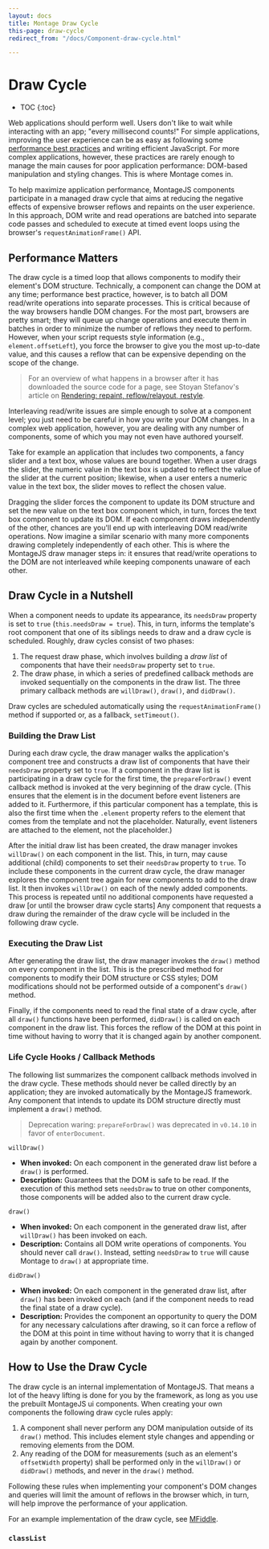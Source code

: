 ```yaml
---
layout: docs
title: Montage Draw Cycle
this-page: draw-cycle
redirect_from: "/docs/Component-draw-cycle.html"

---
```



Draw Cycle
===


* TOC
{:toc}

Web applications should perform well. Users don't like to wait while interacting with an app; "every millisecond counts!" For simple applications, improving the user experience can be as easy as following some [performance best practices](https://developers.google.com/speed/docs/best-practices/rules_intro) and writing efficient JavaScript. For more complex applications, however, these practices are rarely enough to manage the main causes for poor application performance: DOM-based manipulation and styling changes. This is where Montage comes in.

To help maximize application performance, MontageJS components participate in a managed draw cycle that aims at reducing the negative effects of expensive browser reflows and repaints on the user experience. In this approach, DOM write and read operations are batched into separate code passes and scheduled to execute at timed event loops using the browser's `requestAnimationFrame()` API.


## Performance Matters

The draw cycle is a timed loop that allows components to modify their element's DOM structure. Technically, a component can change the DOM at any time; performance best practice, however, is to batch all DOM read/write operations into separate processes. This is critical because of the way browsers handle DOM changes. For the most part, browsers are pretty smart; they will queue up change operations and execute them in batches in order to minimize the number of reflows they need to perform. However, when your script requests style information (e.g., `element.offsetLeft`), you force the browser to give you the most up-to-date value, and this causes a reflow that can be expensive depending on the scope of the change.

> For an overview of what happens in a browser after it has downloaded the source code for a page, see Stoyan Stefanov's article on [Rendering: repaint, reflow/relayout, restyle](http://www.phpied.com/rendering-repaint-reflowrelayout-restyle/).

Interleaving read/write issues are simple enough to solve at a component level; you just need to be careful in how you write your DOM changes. In a complex web application, however, you are dealing with any number of components, some of which you may not even have authored yourself.

Take for example an application that includes two components, a fancy slider and a text box, whose values are bound together. When a user drags the slider, the numeric value in the text box is updated to reflect the value of the slider at the current position; likewise, when a user enters a numeric value in the text box, the slider moves to reflect the chosen value.

Dragging the slider forces the component to update its DOM structure and set the new value on the text box component which, in turn, forces the text box component to update its DOM. If each component draws independently of the other, chances are you'll end up with interleaving DOM read/write operations. Now imagine a similar scenario with many more components drawing completely independently of each other. This is where the MontageJS draw manager steps in: it ensures that read/write operations to the DOM are not interleaved while keeping components unaware of each other.


## Draw Cycle in a Nutshell

When a component needs to update its appearance, its `needsDraw` property is set to `true` (`this.needsDraw = true`). This, in turn, informs the template's root component that one of its siblings needs to draw and a draw cycle is scheduled. Roughly, draw cycles consist of two phases:

1. The request draw phase, which involves building a _draw list_ of components that have their `needsDraw` property set to `true`.
2. The draw phase, in which a series of predefined callback methods are invoked sequentially on the components in the draw list. The three primary callback methods are `willDraw()`, `draw()`, and `didDraw()`.

Draw cycles are scheduled automatically using the `requestAnimationFrame()` method if supported or, as a fallback, `setTimeout()`.


### Building the Draw List

During each draw cycle, the draw manager walks the application's component tree and constructs a draw list of components that have their `needsDraw` property set to `true`. If a component in the draw list is participating in a draw cycle for the first time, the `prepareForDraw()` event callback method is invoked at the very beginning of the draw cycle. (This ensures that the element is in the document before event listeners are added to it. Furthermore, if this particular component has a template, this is also the first time when the `.element` property refers to the element that comes from the template and not the placeholder. Naturally, event listeners are attached to the element, not the placeholder.)


After the initial draw list has been created, the draw manager invokes `willDraw()` on each component in the list. This, in turn, may cause additional (child) components to set their `needsDraw` property to `true`. To include these components in the current draw cycle, the draw manager explores the component tree again for new components to add to the draw list. It then invokes `willDraw()` on each of the newly added components. This process is repeated until no additional components have requested a draw [or until the browser draw cycle starts] Any component that requests a draw during the remainder of the draw cycle will be included in the following draw cycle.


### Executing the Draw List

After generating the draw list, the draw manager invokes the `draw()` method on every component in the list. This is the prescribed method for components to modify their DOM structure or CSS styles; DOM modifications should not be performed outside of a component's `draw()` method.

Finally, if the components need to read the final state of a draw cycle, after all `draw()` functions have been performed, `didDraw()` is called on each component in the draw list. This forces the reflow of the DOM at this point in time without having to worry that it is changed again by another component.


### Life Cycle Hooks / Callback Methods

The following list summarizes the component callback methods involved in the draw cycle. These methods should never be called directly by an application; they are invoked automatically by the MontageJS framework. Any component that intends to update its DOM structure directly must implement a `draw()` method.

> Deprecation waring: `prepareForDraw()` was deprecated in `v0.14.10` in favor of `enterDocument`.

`willDraw()`
* __When invoked:__ On each component in the generated draw list before a `draw()` is performed.
* __Description:__ Guarantees that the DOM is safe to be read. If the execution of this method sets `needsDraw` to true on other components, those components will be added also to the current draw cycle.

`draw()`
* __When invoked:__ On each component in the generated draw list, after `willDraw()` has been invoked on each.
* __Description:__ Contains all DOM write operations of components. You should never call `draw()`. Instead, setting `needsDraw` to `true` will cause Montage to `draw()` at appropriate time.

`didDraw()`
* __When invoked:__ On each component in the generated draw list, after `draw()` has been invoked on each (and if the component needs to read the final state of a draw cycle).
* __Description:__ Provides the component an opportunity to query the DOM for any necessary calculations after drawing, so it can force a reflow of the DOM at this point in time without having to worry that it is changed again by another component.


## How to Use the Draw Cycle

The draw cycle is an internal implementation of MontageJS. That means a lot of the heavy lifting is done for you by the framework, as long as you use the prebuilt MontageJS ui components. When creating your own components the following draw cycle rules apply:

1. A component shall never perform any DOM manipulation outside of its `draw()` method. This includes element style changes and appending or removing elements from the DOM.
2. Any reading of the DOM for measurements (such as an element's `offsetWidth` property) shall be performed only in the `willDraw()` or `didDraw()` methods, and never in the `draw()` method.

Following these rules when implementing your component's DOM changes and queries will limit the amount of reflows in the browser which, in turn, will help improve the performance of your application.

For an example implementation of the draw cycle, see [MFiddle](http://montagejs.github.io/mfiddle/#!/5904498).


### `classList`
